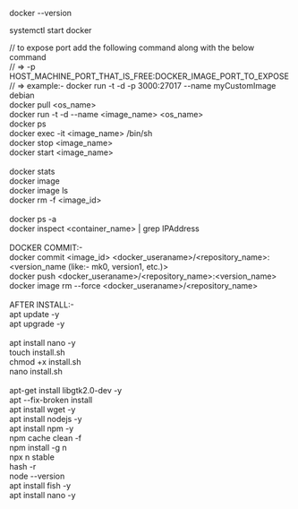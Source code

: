 docker --version

systemctl start docker

// to expose port add the following command along with the below command <br />
//   => -p HOST_MACHINE_PORT_THAT_IS_FREE:DOCKER_IMAGE_PORT_TO_EXPOSE <br />
//   => example:- docker run -t -d -p 3000:27017 --name myCustomImage debian <br />
docker pull <os_name> <br />
docker run -t -d --name <image_name> <os_name> <br />
docker ps <br />
docker exec -it <image_name> /bin/sh <br />
docker stop <image_name> <br />
docker start <image_name> <br />
<br />
docker stats
<br />
docker image <br />
docker image ls <br />
docker rm -f <image_id> <br />
<br />
docker ps -a <br />
docker inspect <container_name> | grep IPAddress <br />
<br /> 
DOCKER COMMIT:- <br />
docker commit <image_id> <docker_useraname>/<repository_name>:<version_name (like:- mk0, version1, etc.)> <br />
docker push  <docker_useraname>/<repository_name>:<version_name> <br/>
docker image rm --force <docker_useraname>/<repository_name> <br/>
<br /> 
AFTER INSTALL:- <br />
apt update -y <br />
apt upgrade -y <br /> 
<br/>
apt install nano -y <br /> 
touch install.sh <br />
chmod +x install.sh <br /> 
nano install.sh <br /> 
<br />
apt-get install libgtk2.0-dev -y <br />
apt --fix-broken install <br />
apt install wget -y <br />
apt install nodejs -y <br />
apt install npm -y <br />
npm cache clean -f <br />
npm install -g n <br />
npx n stable <br />
hash -r <br />
node --version <br />
apt install fish -y <br />
apt install nano -y
